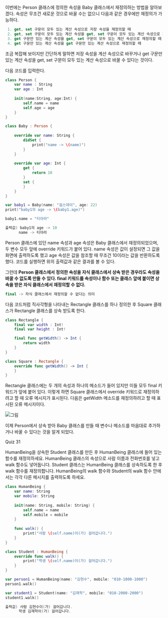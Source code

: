 이번에는 Person 클래스에 정의한 속성을 Baby 클래스에서 재정의하는 방법을 알아보겠다. 속성은 무조건 새로운 것으로 바꿀 수는 없으니 다음과 같은 경우에만 재정의가 가능하다.
```swift
 1. get, set 구문이 모두 있는 계산 속성으로 저장 속성을 재정의할 때
 2. get, set 구문이 모두 있는 계산 속성을 get, set 구문이 모두 있는 계산 속성으로 재정의할 때
 3. get 구문만 있는 계산 속성을 get, set 구문이 모두 있는 계산 속성으로 재정의할 때
 4. get 구문만 있는 계산 속성을 get 구문만 있는 계산 속성으로 재정의할 때
```
조금 복잡해 보이지만 간단하게 말하면 저장 속성을 계산 속성으로 바꾸거나 get 구문만 있는 계산 속성을 get, set 구문이 모두 있는 계산 속성으로 바꿀 수 있다는 것이다.

다음 코드를 입력한다.
```swift
class Person {
    var name : String
    var age : Int
    
    init(name:String, age:Int) {
        self.name = name
        self.age = age
    }
}

class Baby : Person {
    
    override var name: String {
        didSet {
            print("name -> \(name)")
        }
    }
    
    override var age: Int {
        get {
            return 10
        }
        set {
        }
    }
}

var baby1 = Baby(name: "걸스데이", age: 22)
print("baby1의 age -> \(baby1.age)")

baby1.name = "티아라"

출력값) baby1의 age -> 10
      name -> 티아라
```
Person 클래스에 있던 name 속성과 age 속성은 Baby 클래스에서 재정의되었으며, 두 변수 모두 앞에 override 키워드가 붙어 있다.
name 속성은 값이 설정되면 그 값을 화면에 출력하도록 했고 age 속성은 값을 참조할 때 무조건 10이라는 값을 반환하도록 했다. 코드를 실행하면 위의 출력값과 같은 결과를 볼 수 있다.

그런데 **Person 클래스에서 정의한 속성을 자식 클래스에서 상속 받은 경우라도 속성을 바꿀 수 없도록 만들 수 있다.
final 키워드를 속성이나 함수 또는 클래스 앞에 붙이면 상속을 받은 자식 클래스에서 재정의할 수 없다.**
```swift
final -> 자식 클래스에서 재정의할 수 없다는 의미
```
다음 코드처럼 직사각형을 나타내는 Rectangle 클래스를 하나 정의한 후 Square 클래스가 Rectangle 클래스를 상속 받도록 한다.
```swift
class Rectangle {
    final var width : Int!
    final var height : Int!

    final func getWidth() -> Int {
        return width
    }
}

class Square : Rectangle {
    override func getWidth() -> Int {
    }
}
```
Rectangle 클래스에는 두 개의 속성과 하나의 메소드가 들어 있지만 이들 모두 final 키워드가 앞에 붙어 있다. 이렇게 하면 Square 클래스에서 override 키워드로 재정의하려고 할 때 오류 메시지가 표시된다.
다음은 getWidth 메소드를 재정의하려고 할 때 표시된 오류 메시지이다.

![그림](https://user-images.githubusercontent.com/47494240/54889351-835f8d00-4ee7-11e9-935a-270dfb2c3480.png)

이제 Person에서 상속 받아 Baby 클래스를 만들 때 변수나 메소드를 마음대로 추가하거나 바꿀 수 있다는 것을 알게 되었다.

Quiz 31

HumanBeing을 상속한 Student 클래스를 만든 후 HumanBeing 클래스에 들어 있는 함수를 재정의하세요. HumanBeing 클래스의 속성으로 사람 이름과 전화번호를 넣고 walk 함수도 넣어둡니다.
Student 클래스는 HumanBeing 클래스를 상속하도록 한 후 walk 함수를 재정의합니다. HumanBeing의 walk 함수와 Student의 walk 함수 안에서는 각각 다른 메시지를 출력하도록 하세요.
```swift
class HumanBeing {
    var name: String
    var mobile: String
    
    init(name: String, mobile: String) {
        self.name = name
        self.mobile = mobile
    }
    
    func walk() {
        print("사람 \(self.name)이(가) 걸어갑니다.")
    }
}

class Student : HumanBeing {
    override func walk() {
        print("학생 \(self.name)이(가) 걸어갑니다.")
    }
}

var person1 = HumanBeing(name: "김현수", mobile: "010-1000-1000")
person1.walk()

var student1 = Student(name: "김재학", mobile: "010-2000-2000")
student1.walk()

출력값) 사람 김현수이(가) 걸어갑니다.
      학생 김재학이(가) 걸어갑니다.
```

